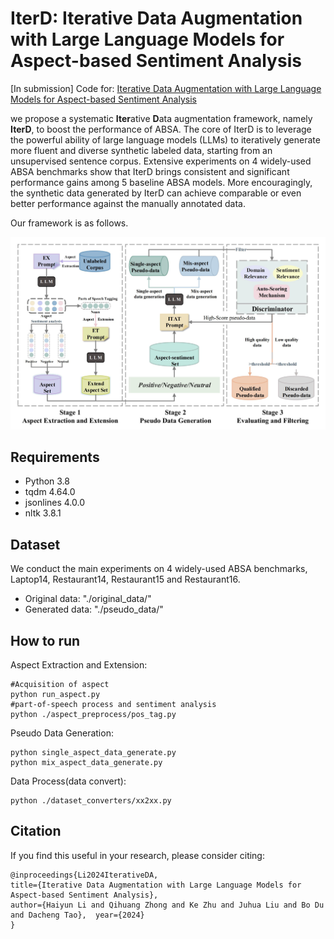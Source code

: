 # IterD: Iterative Data Augmentation with Large Language Models for Aspect-based Sentiment Analysis
\[In submission\] Code for: [Iterative Data Augmentation with Large Language Models for
Aspect-based Sentiment Analysis](https://export.arxiv.org/abs/2407.00341)

we propose a systematic **Iter**ative **D**ata augmentation framework, namely **IterD**, to boost the performance of ABSA. The core of IterD is to leverage the powerful ability of large language models (LLMs) to iteratively generate more fluent and diverse synthetic labeled data, starting from an unsupervised sentence corpus. Extensive experiments on 4 widely-used ABSA benchmarks show that IterD brings consistent and significant performance gains among 5 baseline ABSA models. More encouragingly, the synthetic data generated by IterD can achieve comparable or even better performance against the manually annotated data.


Our framework is as follows.

<img src="fig/IterD.jpg" width=700></img>

## Requirements

* Python 3.8
* tqdm 4.64.0
* jsonlines 4.0.0
* nltk 3.8.1

## Dataset 
We conduct the main experiments on 4 widely-used ABSA benchmarks, Laptop14, Restaurant14, Restaurant15 and Restaurant16.

- Original data: "./original_data/"
- Generated data: "./pseudo_data/"

## How to run

 Aspect Extraction and Extension:

    #Acquisition of aspect
    python run_aspect.py 
    #part-of-speech process and sentiment analysis
    python ./aspect_preprocess/pos_tag.py

Pseudo Data Generation:

    python single_aspect_data_generate.py
    python mix_aspect_data_generate.py

Data Process(data convert):

```
python ./dataset_converters/xx2xx.py
```

## Citation

If you find this useful in your research, please consider citing:

```
@inproceedings{Li2024IterativeDA, 
title={Iterative Data Augmentation with Large Language Models for Aspect-based Sentiment Analysis},  
author={Haiyun Li and Qihuang Zhong and Ke Zhu and Juhua Liu and Bo Du and Dacheng Tao},  year={2024}
}
```
